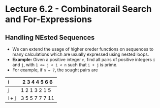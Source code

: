 # Lecture 6.2 - Combinatorail Search and For-Expressions
## Handling NEsted Sequences 
* We can extend the usage of higher oreder functions on sequences to many calculations which are usually expressed using nested loops.
* **Example:** Given a positive integer `n`, find all pairs of positive integers `i` and `j`, with `1 <= j < i < n` such that `i + j` is prime.
* For example, if `n = 7`, the sought pairs are


| i     | 2 3 4 4 5 6 6  |
|:----- | -------------- |
| j     | 1 2 1 3 2 1 5  |
| i + j | 3 5 5 7 7 7 11 |

